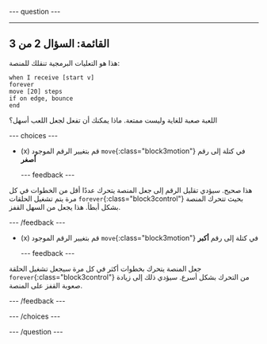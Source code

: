 
--- question ---

---
القائمة: السؤال 2 من 3
---

هذا هو التعليات البرمجية تنقلك للمنصة:

```blocks3
when I receive [start v]
forever
move [20] steps
if on edge, bounce
end
```

اللعبة صعبة للغاية وليست ممتعة. ماذا يمكنك أن تفعل لجعل اللعب أسهل؟

--- choices ---

- (x) قم بتغيير الرقم الموجود `move`{:class="block3motion"}
في كتلة إلى رقم **أصغر**

  --- feedback ---

هذا صحيح. سيؤدي تقليل الرقم إلى جعل المنصة يتحرك عددًا أقل من الخطوات في كل مرة يتم تشغيل الحلقات `forever`{:class="block3control"}
بحيث تتحرك المنصة بشكل أبطأ. هذا يجعل من السهل القفز.

  --- /feedback ---

- (x) قم بتغيير الرقم الموجود `move`{:class="block3motion"}
في كتلة إلى رقم **أكبر**

  --- feedback ---

جعل المنصة يتحرك بخطوات أكثر في كل مرة سيجعل تشغيل الحلقة `forever`{:class="block3control"}
 من التحرك بشكل أسرع. سيؤدي ذلك إلى زيادة صعوبة القفز على المنصة.

  --- /feedback ---

--- /choices ---

--- /question ---
